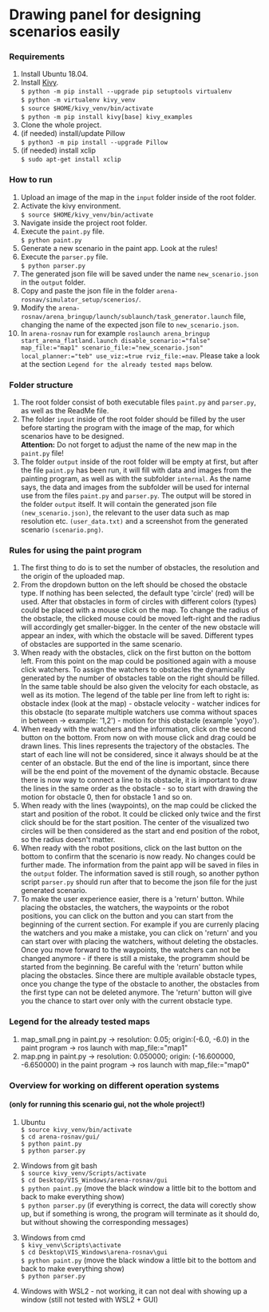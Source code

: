 # Drawing panel for designing scenarios easily

### Requirements
1. Install Ubuntu 18.04.
2. Install [Kivy](https://kivy.org/doc/stable/gettingstarted/installation.html#install-pip). <br />
`$ python -m pip install --upgrade pip setuptools virtualenv` <br />
`$ python -m virtualenv kivy_venv` <br />
`$ source $HOME/kivy_venv/bin/activate` <br />
`$ python -m pip install kivy[base] kivy_examples`
3. Clone the whole project.
4. (if needed) install/update Pillow <br />
`$ python3 -m pip install --upgrade Pillow`
5. (if needed) install xclip <br />
`$ sudo apt-get install xclip`

### How to run
1. Upload an image of the map in the `input` folder inside of the root folder.
2. Activate the kivy environment. <br />
`$ source $HOME/kivy_venv/bin/activate`
3. Navigate inside the project root folder.
4. Execute the `paint.py` file. <br />
`$ python paint.py`
5. Generate a new scenario in the paint app. Look at the rules!
6. Execute the `parser.py` file. <br />
`$ python parser.py`
7. The generated json file will be saved under the name `new_scenario.json` in the `output` folder.
8. Copy and paste the json file in the folder `arena-rosnav/simulator_setup/scenerios/`.
9. Modify the `arena-rosnav/arena_bringup/launch/sublaunch/task_generator.launch` file, changing the name of the expected json file to `new_scenario.json`.
10. In `arena-rosnav` run for example `roslaunch arena_bringup start_arena_flatland.launch disable_scenario:="false" map_file:="map1" scenario_file:="new_scenario.json" local_planner:="teb" use_viz:=true rviz_file:=nav`. Please take a look at the section `Legend for the already tested maps` below.

### Folder structure
1. The root folder consist of both executable files `paint.py` and `parser.py`, as well as the ReadMe file.
2. The folder `input` inside of the root folder should be filled by the user before starting the program with the image of the map, for which scenarios have to be designed. <br />
**Attention:** Do not forget to adjust the name of the new map in the `paint.py` file!
3. The folder `output` inside of the root folder will be empty at first, but after the file `paint.py` has been run, it will fill with data and images from the painting program, as well as with the subfolder `internal`. As the name says, the data and images from the subfolder will be used for internal use from the files `paint.py` and `parser.py`. The output will be stored in the folder `output` itself. It will contain the generated json file `(new_scenario.json)`, the relevant to the user data such as map resolution etc. `(user_data.txt)` and a screenshot from the generated scenario `(scenario.png)`.

### Rules for using the paint program
1. The first thing to do is to set the number of obstacles, the resolution and the origin of the uploaded map.
2. From the dropdown button on the left should be chosed the obstacle type. If nothing has been selected, the default type 'circle' (red) will be used. After that obstacles in form of circles with different colors (types) could be placed with a mouse click on the map. To change the radius of the obstacle, the clicked mouse could be moved left-right and the radius will accordingly get smaller-bigger. In the center of the new obstacle will appear an index, with which the obstacle will be saved. Different types of obstacles are supported in the same scenario.
3. When ready with the obstacles, click on the first button on the bottom left. From this point on the map could be positioned again with a mouse click watchers. To assign the watchers to obstacles the dynamically generated by the number of obstacles table on the right should be filled. In the same table should be also given the velocity for each obstacle, as well as its motion. The legend of the table per line from left to right is: obstacle index (look at the map) - obstacle velocity - watcher indices for this obstacle (to separate multiple watchers use comma without spaces in between -> example: '1,2') - motion for this obstacle (example 'yoyo').
4. When ready with the watchers and the information, click on the second button on the bottom. From now on with mouse click and drag could be drawn lines. This lines represents the trajectory of the obstacles. The start of each line will not be considered, since it always should be at the center of an obstacle. But the end of the line is important, since there will be the end point of the movement of the dynamic obstacle. Because there is now way to connect a line to its obstacle, it is important to draw the lines in the same order as the obstacle - so to start with drawing the motion for obstacle 0, then for obstacle 1 and so on.
5. When ready with the lines (waypoints), on the map could be clicked the start and position of the robot. It could be clicked only twice and the first click should be for the start position. The center of the visualized two circles will be then considered as the start and end position of the robot, so the radius doesn't matter.
6. When ready with the robot positions, click on the last button on the bottom to confirm that the scenario is now ready. No changes could be further made. The information from the paint app will be saved in files in the `output` folder. The information saved is still rough, so another python script `parser.py` should run after that to become the json file for the just generated scenario.
7. To make the user experience easier, there is a 'return' button. While placing the obstacles, the watchers, the waypoints or the robot positions, you can click on the button and you can start from the beginning of the current section. For example if you are currenly placing the watchers and you make a mistake, you can click on 'return' and you can start over with placing the watchers, without deleting the obstacles. Once you move forward to the waypoints, the watchers can not be changed anymore - if there is still a mistake, the programm should be started from the beginning. Be careful with the 'return' button while placing the obstacles. Since there are multiple available obstacle types, once you change the type of the obstacle to another, the obstacles from the first type can not be deleted anymore. The 'return' button will give you the chance to start over only with the current obstacle type.

### Legend for the already tested maps
1. map_small.png in paint.py -> resolution: 0.05; origin:(-6.0, -6.0) in the paint program -> ros launch with map_file:="map1"
2. map.png in paint.py -> resolution: 0.050000; origin: (-16.600000, -6.650000) in the paint program -> ros launch with map_file:="map0"

### Overview for working on different operation systems
#### (only for running this scenario gui, not the whole project!)

1. Ubuntu <br />
`$ source kivy_venv/bin/activate` <br />
`$ cd arena-rosnav/gui/` <br />
`$ python paint.py` <br />
`$ python parser.py` <br />

2. Windows from git bash <br />
`$ source kivy_venv/Scripts/activate` <br />
`$ cd Desktop/VIS_Windows/arena-rosnav/gui` <br />
`$ python paint.py` (move the black window a little bit to the bottom and back to make everything show) <br />
`$ python parser.py` (if everything is correct, the data will corectly show up, but if something is wrong, the program will terminate as it should do, but without showing the corresponding messages) <br />

3. Windows from cmd <br />
`$ kivy_venv\Scripts\activate` <br />
`$ cd Desktop\VIS_Windows\arena-rosnav\gui` <br />
`$ python paint.py` (move the black window a little bit to the bottom and back to make everything show) <br />
`$ python parser.py` <br />

4. Windows with WSL2 - not working, it can not deal with showing up a window (still not tested with WSL2 + GUI)
